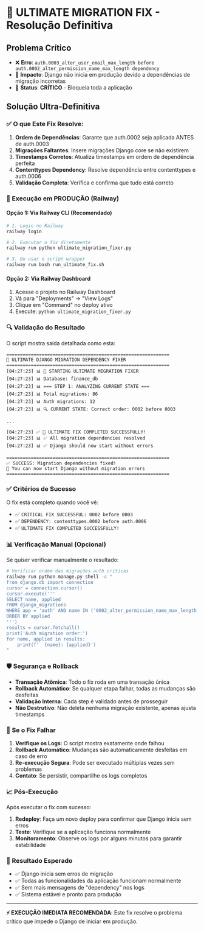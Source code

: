 # 🔧 ULTIMATE MIGRATION FIX - Resolução Definitiva

## Problema Crítico
- ❌ **Erro**: `auth.0003_alter_user_email_max_length before auth.0002_alter_permission_name_max_length dependency`
- 🚨 **Impacto**: Django não inicia em produção devido a dependências de migração incorretas
- 🎯 **Status**: **CRÍTICO** - Bloqueia toda a aplicação

## Solução Ultra-Definitiva

### ✅ O que Este Fix Resolve:
1. **Ordem de Dependências**: Garante que auth.0002 seja aplicada ANTES de auth.0003
2. **Migrações Faltantes**: Insere migrações Django core se não existirem
3. **Timestamps Corretos**: Atualiza timestamps em ordem de dependência perfeita
4. **Contenttypes Dependency**: Resolve dependência entre contenttypes e auth.0006
5. **Validação Completa**: Verifica e confirma que tudo está correto

### 🚀 Execução em PRODUÇÃO (Railway)

#### Opção 1: Via Railway CLI (Recomendado)
```bash
# 1. Login no Railway
railway login

# 2. Executar o fix diretamente
railway run python ultimate_migration_fixer.py

# 3. Ou usar o script wrapper
railway run bash run_ultimate_fix.sh
```

#### Opção 2: Via Railway Dashboard
1. Acesse o projeto no Railway Dashboard
2. Vá para "Deployments" → "View Logs"
3. Clique em "Command" no deploy ativo
4. Execute: `python ultimate_migration_fixer.py`

### 🔍 Validação do Resultado

O script mostra saída detalhada como esta:

```
============================================================
🔧 ULTIMATE DJANGO MIGRATION DEPENDENCY FIXER
============================================================
[04:27:23] 📊 🚀 STARTING ULTIMATE MIGRATION FIXER
[04:27:23] 📊 Database: finance_db
[04:27:23] 📊 === STEP 1: ANALYZING CURRENT STATE ===
[04:27:23] 📊 Total migrations: 86
[04:27:23] 📊 Auth migrations: 12
[04:27:23] 📊 🔍 CURRENT STATE: Correct order: 0002 before 0003

...

[04:27:23] ✅ 🎉 ULTIMATE FIX COMPLETED SUCCESSFULLY!
[04:27:23] 📊 ✅ All migration dependencies resolved
[04:27:23] 📊 ✅ Django should now start without errors

============================================================
✅ SUCCESS: Migration dependencies fixed!
🚀 You can now start Django without migration errors
============================================================
```

### ✅ Critérios de Sucesso

O fix está completo quando você vê:
- ✅ `CRITICAL FIX SUCCESSFUL: 0002 before 0003`
- ✅ `DEPENDENCY: contenttypes.0002 before auth.0006`
- ✅ `ULTIMATE FIX COMPLETED SUCCESSFULLY!`

### 📊 Verificação Manual (Opcional)

Se quiser verificar manualmente o resultado:

```bash
# Verificar ordem das migrações auth críticas
railway run python manage.py shell -c "
from django.db import connection
cursor = connection.cursor()
cursor.execute('''
SELECT name, applied 
FROM django_migrations 
WHERE app = 'auth' AND name IN ('0002_alter_permission_name_max_length', '0003_alter_user_email_max_length')
ORDER BY applied
''')
results = cursor.fetchall()
print('Auth migration order:')
for name, applied in results:
    print(f'  {name}: {applied}')
"
```

### 🛡️ Segurança e Rollback

- **Transação Atômica**: Todo o fix roda em uma transação única
- **Rollback Automático**: Se qualquer etapa falhar, todas as mudanças são desfeitas
- **Validação Interna**: Cada step é validado antes de prosseguir
- **Não Destrutivo**: Não deleta nenhuma migração existente, apenas ajusta timestamps

### 🔄 Se o Fix Falhar

1. **Verifique os Logs**: O script mostra exatamente onde falhou
2. **Rollback Automático**: Mudanças são automaticamente desfeitas em caso de erro
3. **Re-execução Segura**: Pode ser executado múltiplas vezes sem problemas
4. **Contato**: Se persistir, compartilhe os logs completos

### 📈 Pós-Execução

Após executar o fix com sucesso:

1. **Redeploy**: Faça um novo deploy para confirmar que Django inicia sem erros
2. **Teste**: Verifique se a aplicação funciona normalmente
3. **Monitoramento**: Observe os logs por alguns minutos para garantir estabilidade

### 🎯 Resultado Esperado

- ✅ Django inicia sem erros de migração
- ✅ Todas as funcionalidades da aplicação funcionam normalmente  
- ✅ Sem mais mensagens de "dependency" nos logs
- ✅ Sistema estável e pronto para produção

---

**⚡ EXECUÇÃO IMEDIATA RECOMENDADA**: Este fix resolve o problema crítico que impede o Django de iniciar em produção.